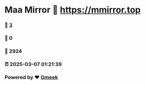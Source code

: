 # Maa Mirror :link: https://mmirror.top 
### :page_facing_up: [3](https://mmirror.top/tag.html) 
### :speech_balloon: 0 
### :hibiscus: 2924 
### :alarm_clock: 2025-03-07 01:21:39 
### Powered by :heart: [Gmeek](https://github.com/Meekdai/Gmeek)
